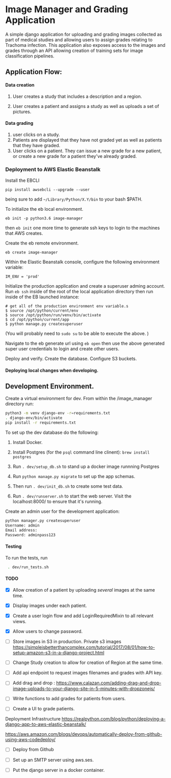 # Image Manager and Grading Application

A simple django application for uploading and grading images collected as part of medical
studies and allowing users to assign grades relating to Trachoma infection.
This application also exposes access to the images and grades through an API allowing creation
of training sets for image classification pipelines.


## Application Flow:

#### Data creation
1) User creates a study that includes a description and a region.

2) User creates a patient and assigns a study as well as uploads a set of pictures.


#### Data grading
1) user clicks on a study.
2) Patients are displayed that they have not graded yet as well as patients that they have graded.
3) User clicks on a patient.  They can issue a new grade for a new patient, or create a new grade for a patient they've already graded.


### Deployment to AWS Elastic Beanstalk

Install the EBCLI
```
pip install awsebcli --upgrade --user
```
being sure to add `~/Library/Python/X.Y/bin` to your bash $PATH.

To initialize the eb local environment.
```
eb init -p python3.6 image-manager
```
then `eb init` one more time to generate ssh keys to login to the machines that
AWS creates.

Create the eb remote environment.
```
eb create image-manager
```

Within the Elastic Beanstalk console, configure the following environment
variable:
```
IM_ENV = 'prod'
```


Initialize the production application and create a superuser adming account.
Run `eb ssh` inside of the root of the local application directory then run
inside of the EB launched instance:
```
# get all of the production environment env variable.s
$ source /opt/python/current/env
$ source /opt/python/run/venv/bin/activate
$ cd /opt/python/current/app
$ python manage.py createsuperuser
```
(You will probably need to `sudo su` to be able to execute the above. )

Navigate to the eb generate url using `eb open` then use the above generated
super user credentials to login and create other users.

Deploy and verify.
Create the database.
Configure S3 buckets.



#### Deploying local changes when developing.


## Development Environment.

Create a virtual environment for dev.  From within the /image_manager directory run:

```bash
python3 -m venv django-env -r=requirements.txt
. django-env/bin/activate
pip install -r requirements.txt
```


To set up the dev database do the following:

1) Install Docker.

2) Install Postgres (for the `psql` command line clinent): `brew install postgres`

3) Run `. dev/setup_db.sh` to stand up a docker image runnning Postgres

4) Run `python manage.py migrate` to set up the app schemas.

5) Then run `. dev/init_db.sh` to create some test data.

6) Run `. dev/runserver.sh` to start the web server. Visit the localhost:8000/ to ensure that it's running.

Create an admin user for the development application:
```bash
python manager.py createsuperuser
Username: admin
Email address:
Password: adminpass123
```


#### Testing

To run the tests, run
```bash
 . dev/run_tests.sh
```


#### TODO

- [X] Allow creation of a patient by uploading _several_ images at the same time.
- [X] Display images under each patient.
- [X] Create a user login flow and add LoginRequiredMixin to all relevant views.
- [X] Allow users to change password.
- [ ] Store images in S3 in production.
Private s3 images https://simpleisbetterthancomplex.com/tutorial/2017/08/01/how-to-setup-amazon-s3-in-a-django-project.html

- [ ] Change Study creation to allow for creation of Region at the same time.
- [ ] Add api endpoint to request images filenames and grades with API key.

- [ ] Add drag and drop : https://www.calazan.com/adding-drag-and-drop-image-uploads-to-your-django-site-in-5-minutes-with-dropzonejs/
- [ ] Write functions to add grades for patients from users.
- [ ] Create a UI to grade patients.

Deployment Infrastructure
https://realpython.com/blog/python/deploying-a-django-app-to-aws-elastic-beanstalk/

https://aws.amazon.com/blogs/devops/automatically-deploy-from-github-using-aws-codedeploy/
- [ ] Deploy from Github
- [ ] Set up an SMTP server using aws.ses.
- [ ] Put the django server in a docker container.

